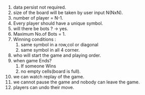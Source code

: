 1. data persist not required.
2. size of the board will be taken by user input N(NxN).
3. number of player  = N-1.
4. Every player should have a unique symbol.
5. will there be bots ? -> yes.
6. Maximum No.of Bots = 1.
7. Winning conditions :
   1. same symbol in a row,col or diagonal
   2. same symbol in all 4 corner.
8. who will start the game and playing order.
9. when game Ends?
   1. If someone Wins
   2. no empty cells(board is full).
10. we can watch replay of the game.
11. we cannot pause the game and nobody can leave the game.
12. players can undo their move.